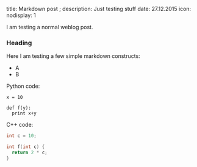 title: Markdown post
; description: Just testing stuff
date: 27.12.2015
icon:
nodisplay: 1

I am testing a normal weblog post.

### Heading

Here I am testing a few simple markdown constructs:

 * A
 * B

Python code:
~~~.python
x = 10

def f(y):
  print x+y
~~~

C++ code:
~~~.cpp
int c = 10;

int f(int c) {
  return 2 * c;
}
~~~
